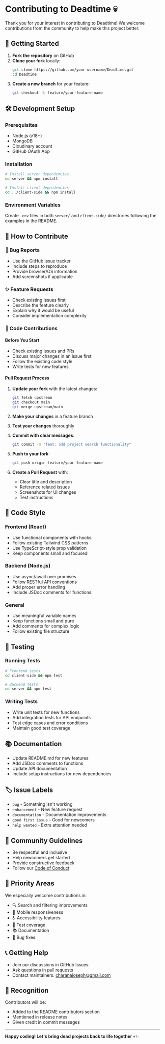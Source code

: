 # Contributing to Deadtime 💀

Thank you for your interest in contributing to Deadtime! We welcome contributions from the community to help make this project better.

## 🚀 Getting Started

1. **Fork the repository** on GitHub
2. **Clone your fork** locally:
   ```bash
   git clone https://github.com/your-username/Deadtime.git
   cd Deadtime
   ```
3. **Create a new branch** for your feature:
   ```bash
   git checkout -b feature/your-feature-name
   ```

## 🛠️ Development Setup

### Prerequisites
- Node.js (v18+)
- MongoDB
- Cloudinary account
- GitHub OAuth App

### Installation
```bash
# Install server dependencies
cd server && npm install

# Install client dependencies  
cd ../client-side && npm install
```

### Environment Variables
Create `.env` files in both `server/` and `client-side/` directories following the examples in the README.

## 📝 How to Contribute

### 🐛 Bug Reports
- Use the GitHub issue tracker
- Include steps to reproduce
- Provide browser/OS information
- Add screenshots if applicable

### ✨ Feature Requests
- Check existing issues first
- Describe the feature clearly
- Explain why it would be useful
- Consider implementation complexity

### 🔧 Code Contributions

#### Before You Start
- Check existing issues and PRs
- Discuss major changes in an issue first
- Follow the existing code style
- Write tests for new features

#### Pull Request Process
1. **Update your fork** with the latest changes:
   ```bash
   git fetch upstream
   git checkout main
   git merge upstream/main
   ```

2. **Make your changes** in a feature branch
3. **Test your changes** thoroughly
4. **Commit with clear messages**:
   ```bash
   git commit -m "feat: add project search functionality"
   ```

5. **Push to your fork**:
   ```bash
   git push origin feature/your-feature-name
   ```

6. **Create a Pull Request** with:
   - Clear title and description
   - Reference related issues
   - Screenshots for UI changes
   - Test instructions

## 🎨 Code Style

### Frontend (React)
- Use functional components with hooks
- Follow existing Tailwind CSS patterns
- Use TypeScript-style prop validation
- Keep components small and focused

### Backend (Node.js)
- Use async/await over promises
- Follow RESTful API conventions
- Add proper error handling
- Include JSDoc comments for functions

### General
- Use meaningful variable names
- Keep functions small and pure
- Add comments for complex logic
- Follow existing file structure

## 🧪 Testing

### Running Tests
```bash
# Frontend tests
cd client-side && npm test

# Backend tests  
cd server && npm test
```

### Writing Tests
- Write unit tests for new functions
- Add integration tests for API endpoints
- Test edge cases and error conditions
- Maintain good test coverage

## 📚 Documentation

- Update README.md for new features
- Add JSDoc comments to functions
- Update API documentation
- Include setup instructions for new dependencies

## 🏷️ Issue Labels

- `bug` - Something isn't working
- `enhancement` - New feature request
- `documentation` - Documentation improvements
- `good first issue` - Good for newcomers
- `help wanted` - Extra attention needed

## 🤝 Community Guidelines

- Be respectful and inclusive
- Help newcomers get started
- Provide constructive feedback
- Follow our [Code of Conduct](CODE_OF_CONDUCT.md)

## 🎯 Priority Areas

We especially welcome contributions in:
- 🔍 Search and filtering improvements
- 📱 Mobile responsiveness
- ♿ Accessibility features
- 🧪 Test coverage
- 📚 Documentation
- 🐛 Bug fixes

## 📞 Getting Help

- Join our discussions in GitHub Issues
- Ask questions in pull requests
- Contact maintainers: [charanajoseph@gmail.com](mailto:charanajoseph@gmail.com)

## 🙏 Recognition

Contributors will be:
- Added to the README contributors section
- Mentioned in release notes
- Given credit in commit messages

---

**Happy coding! Let's bring dead projects back to life together** 💀✨